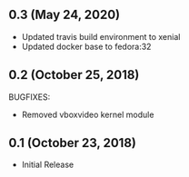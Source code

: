 
## 0.3 (May 24, 2020)

* Updated travis build environment to xenial
* Updated docker base to fedora:32

## 0.2 (October 25, 2018)

BUGFIXES:
* Removed vboxvideo kernel module

## 0.1 (October 23, 2018)

* Initial Release
